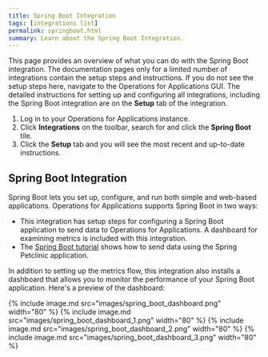 ```yaml
---
title: Spring Boot Integration
tags: [integrations list]
permalink: springboot.html
summary: Learn about the Spring Boot Integration.
---
```


This page provides an overview of what you can do with the Spring Boot integration. The documentation pages only for a limited number of integrations contain the setup steps and instructions. If you do not see the setup steps here, navigate to the Operations for Applications GUI. The detailed instructions for setting up and configuring all integrations, including the Spring Boot integration are on the **Setup** tab of the integration.

1. Log in to your Operations for Applications instance. 
2. Click **Integrations** on the toolbar, search for and click the **Spring Boot** tile. 
3. Click the **Setup** tab and you will see the most recent and up-to-date instructions.

## Spring Boot Integration

Spring Boot lets you set up, configure, and run both simple and web-based applications. Operations for Applications supports Spring Boot in two ways:

- This integration has setup steps for configuring a Spring Boot application to send data to Operations for Applications. A dashboard for examining metrics is included with this integration.
- The [Spring Boot tutorial](https://docs.wavefront.com/wavefront_springboot3_tutorial.html) shows how to send data using the Spring Petclinic application.

In addition to setting up the metrics flow, this integration also installs a dashboard that allows you to monitor the performance of your Spring Boot application. Here's a preview of the dashboard:

{% include image.md src="images/spring_boot_dashboard.png" width="80" %}
{% include image.md src="images/spring_boot_dashboard_1.png" width="80" %}
{% include image.md src="images/spring_boot_dashboard_2.png" width="80" %}
{% include image.md src="images/spring_boot_dashboard_3.png" width="80" %}




